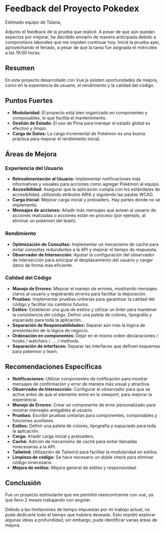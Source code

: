 # Feedback del Proyecto Pokedex

Estimado equipo de Talana,

Adjunto el feedback de la prueba que realicé. A pesar de que aún quedan aspectos por mejorar, he decidido enviarlo de manera anticipada debido a compromisos laborales que me impiden continuar hoy. Inicié la prueba ayer, aprovechando el feriado, a pesar de que la tarea fue asignada el miércoles a las 19:00 horas.

## Resumen

En este proyecto desarrollado con Vue.js existen oportunidades de mejora, como en la experiencia de usuario, el rendimiento y la calidad del código.

## Puntos Fuertes

- **Modularidad:** El proyecto está bien organizado en componentes y composables, lo que facilita el mantenimiento.
- **Gestión de Estado:** El uso de Pinia para manejar el estado global es efectivo y limpio.
- **Carga de Datos:** La carga incremental de Pokémon es una buena práctica para mejorar el rendimiento inicial.

## Áreas de Mejora

### Experiencia del Usuario

- **Retroalimentación al Usuario:** Implementar notificaciones más informativas y visuales para acciones como agregar Pokémon al equipo.
- **Accesibilidad:** Asegurar que la aplicación cumpla con los estándares de accesibilidad, utilizando atributos ARIA y siguiendo las pautas WCAG.
- **Carga Inicial:** Mejorar carga inicial y preloaders. Hay partes donde no se implementó.
- **Mensajes de acciones:** Añadir más mensajes que avisen al usuario de acciones realizadas o acciones están en proceso (por ejemplo, al eliminar un pokemon del team).

### Rendimiento

- **Optimización de Consultas:** Implementar un mecanismo de caché para evitar consultas redundantes a la API y mejorar el tiempo de respuesta.
- **Observador de Intersección:** Ajustar la configuración del observador de intersección para anticipar el desplazamiento del usuario y cargar datos de forma más eficiente.

### Calidad del Código

- **Manejo de Errores:** Mejorar el manejo de errores, mostrando mensajes claros al usuario y registrando errores para facilitar la depuración.
- **Pruebas:** Implementar pruebas unitarias para garantizar la calidad del código y facilitar los cambios futuros.
- **Estilos:** Establecer una guía de estilos y utilizar un linter para mantener la consistencia del código. Definir una paleta de colores, tipografía y espaciado para toda la aplicación.
- **Separación de Responsabilidades:** Separar aún más la lógica de presentación de la lógica de negocio.
- **Ordenación en componentes:** Dejar en el mismo orden declaraciones / hooks / watchers / .... / methods.
- **Separación de interfaces:** Separar las interfaces que definen esquemas para pokemon y team.

## Recomendaciones Específicas

- **Notificaciones:** Utilizar componentes de notificación para mostrar mensajes de confirmación y error de manera más visual y atractiva.
- **Observador de Intersección:** Configurar el observador para que se active antes de que el elemento entre en la viewport, para mejorar la experiencia.
- **Manejo de Errores:** Crear un componente de error personalizado para mostrar mensajes amigables al usuario.
- **Pruebas:** Escribir pruebas unitarias para componentes, composables y funciones auxiliares.
- **Estilos:** Definir una paleta de colores, tipografía y espaciado para toda la aplicación.
- **Carga:** Añadir carga inicial y preloaders.
- **Caché:** Adición de mecanismo de caché para evitar llamadas innecesarias a la API.
- **Tailwind:** Utilización de Tailwind para facilitar la modularidad en estilos.
- **Limpieza de código:** Se hace necesario un doble check para eliminar código innecesario.
- **Mejora de estilos:** Mejora general de estilos y responsividad.

## Conclusión

Fue un proyecto estimulante que me permitió reencontrarme con vue, ya que llevo 2 meses trabajando con angular.

Debido a las limitaciones de tiempo impuestas por mi trabajo actual, no pude dedicarle todo el tiempo que hubiera deseado. Esto impidió explorar algunas ideas a profundidad, sin embargo, pude identificar varias áreas de mejora.
